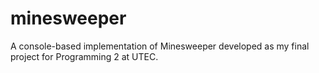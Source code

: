 # minesweeper
A console-based implementation of Minesweeper developed as my final project for Programming 2 at UTEC.

